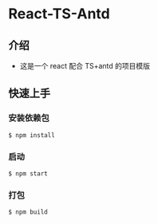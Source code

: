 # React-TS-Antd

## 介绍
- 这是一个 react 配合 TS+antd 的项目模版

## 快速上手
### 安装依赖包
```
$ npm install
```
### 启动
```
$ npm start
```
### 打包
```
$ npm build
```